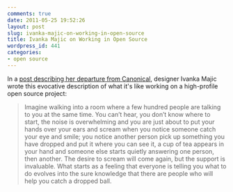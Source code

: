 ```yaml
---
comments: true
date: 2011-05-25 19:52:26
layout: post
slug: ivanka-majic-on-working-in-open-source
title: Ivanka Majic on Working in Open Source
wordpress_id: 441
categories:
- open source
---
```


In a [post describing her departure from Canonical](http://design.canonical.com/2011/05/ivanka-quo-vadis/), designer Ivanka Majic wrote this evocative description of what it's like working on a high-profile open source project:



> Imagine walking into a room where a few hundred people are talking to you at the same time. You can’t hear, you don’t know where to start, the noise is overwhelming and you are just about to put your hands over your ears and scream when you notice someone catch your eye and smile; you notice another person pick up something you have dropped and put it where you can see it, a cup of tea appears in your hand and someone else starts quietly answering one person, then another. The desire to scream will come again, but the support is invaluable. What starts as a feeling that everyone is telling you what to do evolves into the sure knowledge that there are people who will help you catch a dropped ball. 




